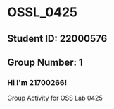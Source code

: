 # OSSL_0425

## Student ID: 22000576
## Group Number: 1

### Hi I'm 21700266!

Group Activity for OSS Lab 0425
